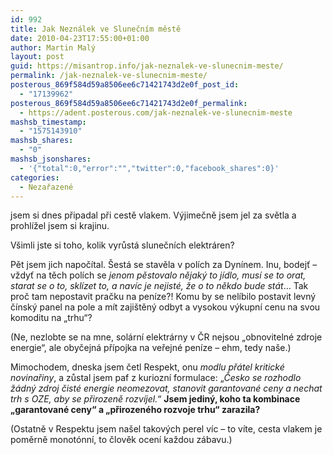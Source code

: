 ```yaml
---
id: 992
title: Jak Neználek ve Slunečním městě
date: 2010-04-23T17:55:00+01:00
author: Martin Malý
layout: post
guid: https://misantrop.info/jak-neznalek-ve-slunecnim-meste/
permalink: /jak-neznalek-ve-slunecnim-meste/
posterous_869f584d59a8506ee6c71421743d2e0f_post_id:
  - "17139962"
posterous_869f584d59a8506ee6c71421743d2e0f_permalink:
  - https://adent.posterous.com/jak-neznalek-ve-slunecnim-meste
mashsb_timestamp:
  - "1575143910"
mashsb_shares:
  - "0"
mashsb_jsonshares:
  - '{"total":0,"error":"","twitter":0,"facebook_shares":0}'
categories:
  - Nezařazené
---
```

jsem si dnes připadal při cestě vlakem. Výjimečně jsem jel za světla a prohlížel jsem si krajinu.

Všimli jste si toho, kolik vyrůstá slunečních elektráren?

Pět jsem jich napočítal. Šestá se stavěla v polích za Dynínem. Inu, bodejť &#8211; vždyť na těch polích se _jenom pěstovalo nějaký to jídlo, musí se to orat, starat se o to, sklízet to, a navíc je nejisté, že o to někdo bude stát_&#8230; Tak proč tam nepostavit pračku na peníze?! Komu by se nelíbilo postavit levný čínský panel na pole a mít zajištěný odbyt a vysokou výkupní cenu na svou komoditu na &#8222;trhu&#8220;?

(Ne, nezlobte se na mne, solární elektrárny v ČR nejsou &#8222;obnovitelné zdroje energie&#8220;, ale obyčejná přípojka na veřejné peníze &#8211; ehm, tedy naše.)

Mimochodem, dneska jsem četl Respekt, onu _modlu přátel kritické novinařiny_, a zůstal jsem paf z kuriozní formulace: &#8222;_Česko se rozhodlo žádný zdroj čisté energie neomezovat, stanovit garantované ceny a nechat trh s OZE, aby se přirozeně rozvíjel._&#8220; **Jsem jediný, koho ta kombinace &#8222;garantované ceny&#8220; a &#8222;přirozeného rozvoje trhu&#8220; zarazila?** 

(Ostatně v Respektu jsem našel takových perel víc &#8211; to víte, cesta vlakem je poměrně monotónní, to člověk ocení každou zábavu.)